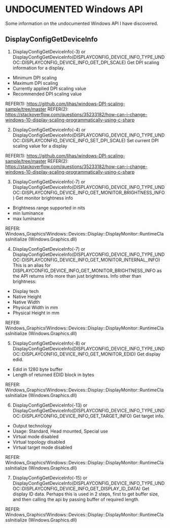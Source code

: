 # UNDOCUMENTED Windows API

Some information on the undocumented Windows API I have discovered.

## DisplayConfigGetDeviceInfo
1. DisplayConfigGetDeviceInfo(-3) or DisplayConfigGetDeviceInfo(DISPLAYCONFIG_DEVICE_INFO_TYPE_UNDOC::DISPLAYCONFIG_DEVICE_INFO_GET_DPI_SCALE)
Get DPI scaling information for a display.
  - Minimum DPI scaling
  - Maximum DPI scaling
  - Currently applied DPI scaling value
  - Recommended DPI scaling value

REFER(1): https://github.com/lihas/windows-DPI-scaling-sample/tree/master
REFER(2): https://stackoverflow.com/questions/35233182/how-can-i-change-windows-10-display-scaling-programmatically-using-c-sharp

2. DisplayConfigGetDeviceInfo(-4) or DisplayConfigGetDeviceInfo(DISPLAYCONFIG_DEVICE_INFO_TYPE_UNDOC::DISPLAYCONFIG_DEVICE_INFO_SET_DPI_SCALE)
Set current DPI scaling value for a display

REFER(1): https://github.com/lihas/windows-DPI-scaling-sample/tree/master
REFER(2): https://stackoverflow.com/questions/35233182/how-can-i-change-windows-10-display-scaling-programmatically-using-c-sharp

3. DisplayConfigGetDeviceInfo(-7) or DisplayConfigGetDeviceInfo(DISPLAYCONFIG_DEVICE_INFO_TYPE_UNDOC::DISPLAYCONFIG_DEVICE_INFO_GET_MONITOR_BRIGHTNESS_INFO)
Get monitor brightness info
  - Brightness range supported in nits
  - min luminance
  - max luminance

REFER: Windows_Graphics!Windows::Devices::Display::DisplayMonitor::RuntimeClassInitialize (Windows.Graphics.dll)


4. DisplayConfigGetDeviceInfo(-7) or DisplayConfigGetDeviceInfo(DISPLAYCONFIG_DEVICE_INFO_TYPE_UNDOC::DISPLAYCONFIG_DEVICE_INFO_GET_MONITOR_INTERNAL_INFO)
This is an alias for DISPLAYCONFIG_DEVICE_INFO_GET_MONITOR_BRIGHTNESS_INFO as the API returns info more than just brightness.
Info other than brightness:
  - Display tech
  - Native Height
  - Native Width
  - Physical Width in mm
  - Physical Height in mm

REFER: Windows_Graphics!Windows::Devices::Display::DisplayMonitor::RuntimeClassInitialize (Windows.Graphics.dll)


5. DisplayConfigGetDeviceInfo(-8) or DisplayConfigGetDeviceInfo(DISPLAYCONFIG_DEVICE_INFO_TYPE_UNDOC::DISPLAYCONFIG_DEVICE_INFO_GET_MONITOR_EDID)
Get display edid.
  - Edid in 1280 byte buffer
  - Length of returned EDID block in bytes

REFER: Windows_Graphics!Windows::Devices::Display::DisplayMonitor::RuntimeClassInitialize (Windows.Graphics.dll)


6. DisplayConfigGetDeviceInfo(-13) or DisplayConfigGetDeviceInfo(DISPLAYCONFIG_DEVICE_INFO_TYPE_UNDOC::DISPLAYCONFIG_DEVICE_INFO_GET_TARGET_INFO)
Get target info.
  - Output technology
  - Usage: Standard, Head mounted, Special use
  - Virtual mode disabled
  - Virtual topology disabled
  - Virtual target mode disabled

REFER: Windows_Graphics!Windows::Devices::Display::DisplayMonitor::RuntimeClassInitialize (Windows.Graphics.dll)

7. DisplayConfigGetDeviceInfo(-15) or DisplayConfigGetDeviceInfo(DISPLAYCONFIG_DEVICE_INFO_TYPE_UNDOC::DISPLAYCONFIG_DEVICE_INFO_GET_DISPLAY_ID_DATA)
Get display ID data.
Perhaps this is used in 2 steps, first to get buffer size, and then calling the api by passing buffer
of required length.

REFER: Windows_Graphics!Windows::Devices::Display::DisplayMonitor::RuntimeClassInitialize (Windows.Graphics.dll)
